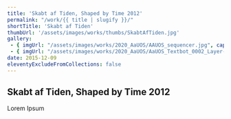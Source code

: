 ```yaml
---
title: 'Skabt af Tiden, Shaped by Time 2012'
permalink: "/work/{{ title | slugify }}/"
shortTitle: 'Skabt af Tiden'
thumbUrl: '/assets/images/works/thumbs/SkabtAfTiden.jpg'
gallery:
 - { imgUrl: "/assets/images/works/2020_AaUOS/AAUOS_sequencer.jpg", caption: "" }
 - { imgUrl: "/assets/images/works/2020_AaUOS/AaUOS_Textbot_0002_Layer-20.jpg", caption: "" }
date: 2015-12-09
eleventyExcludeFromCollections: false
---
```



<div class="Grid Grid--gutters Grid--full large-Grid--fit">
  <div class="Grid-cell">
    <div class='headerGroup'>
      <h2>Skabt af Tiden, Shaped by Time 2012</h2>
      <p>Lorem Ipsum</p>
    </div>
  </div>
</div>